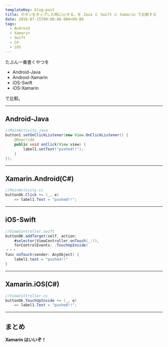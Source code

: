 ```yaml
---
templateKey: blog-post
title: ボタンをタップした時に○○する、を Java と Swift と Xamarin で比較する
date: 2016-07-15T00:00:00.000+09:00
tags:
  - Android
  - Xamarin
  - Swift
  - C#
  - iOS
---
```


たぶん一番書くやつを 

<!--more-->

* Android-Java
* Android-Xamarin
* iOS-Swift
* iOS-Xamarin 

で比較。

----
## Android-Java

```java 
//MainActivity.java
button1.setOnClickListener(new View.OnClickListener() {
    @Override
    public void onClick(View view) {
        label1.setText("pushed!!");        
    }
});
```
----
## Xamarin.Android(C#)

```csharp 
//MainActivity.cs
buttonOk.Click += (_, e)
    => label1.Text = "pushed!!";
```
----
## iOS-Swift

```java 
//ViewController.swift
buttonOK.addTarget(self, action: 
    #selector(ViewController.onTouch(_:)), 
    forControlEvents: .TouchUpInside)
・・・
func onTouch(sender: AnyObject) {
    label1.text = "pushed!!"
}
```
----
## Xamarin.iOS(C#)

```csharp 
//ViewColtroller.cs
buttonOk.TouchUpInside += (_, e) 
    => label1.Text = "pushed!!";
```
----
## まとめ

**Xamarin はいいぞ！**

